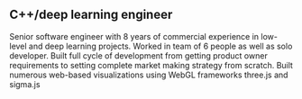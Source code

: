 ## C++/deep learning engineer
Senior software engineer with 8 years of commercial experience in low-level and deep learning projects. Worked in team of 6 people as well as solo developer. Built full cycle of development from getting product owner requirements to setting complete market making strategy from scratch. Built numerous web-based visualizations using WebGL frameworks three.js and sigma.js
<!--
**dmitriylyuosev/dmitriylyuosev** is a ✨ _special_ ✨ repository because its `README.md` (this file) appears on your GitHub profile.

Here are some ideas to get you started:

- 🔭 I’m currently working on ...
- 🌱 I’m currently learning ...
- 👯 I’m looking to collaborate on ...
- 🤔 I’m looking for help with ...
- 💬 Ask me about ...
- 📫 How to reach me: ...
- 😄 Pronouns: ...
- ⚡ Fun fact: ...
-->
